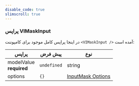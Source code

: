 ```yaml
---
disable_code: true
slimscroll: true
---
```


### پراپس VIMaskInput

در اینجا پراپس کامل موجود برای کامپوننت `<VIMaskInput />` آمده است:

| پراپس                        | پیش فرض                                       | نوع                                            |
| ---------------------------- | --------------------------------------------- | ---------------------------------------------- |
| modelValue<br />**required** | <span class="is-undefined">`undefined`</span> | string                                         |
| options                      | <span class="is-array">`{}`</span>            | [InputMask Options](https://imask.js.org/api/) |
